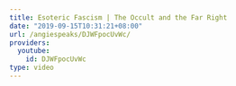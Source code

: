 ```yaml
---
title: Esoteric Fascism | The Occult and the Far Right
date: "2019-09-15T10:31:21+08:00"
url: /angiespeaks/DJWFpocUvWc/
providers:
  youtube:
    id: DJWFpocUvWc
type: video
---
```

